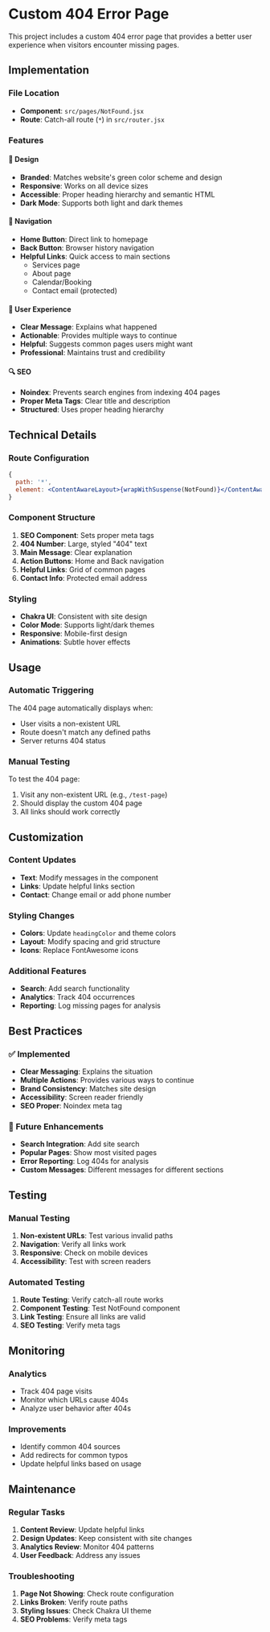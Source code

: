 # Custom 404 Error Page

This project includes a custom 404 error page that provides a better user experience when visitors encounter missing pages.

## Implementation

### File Location
- **Component**: `src/pages/NotFound.jsx`
- **Route**: Catch-all route (`*`) in `src/router.jsx`

### Features

#### 🎨 **Design**
- **Branded**: Matches website's green color scheme and design
- **Responsive**: Works on all device sizes
- **Accessible**: Proper heading hierarchy and semantic HTML
- **Dark Mode**: Supports both light and dark themes

#### 🧭 **Navigation**
- **Home Button**: Direct link to homepage
- **Back Button**: Browser history navigation
- **Helpful Links**: Quick access to main sections
  - Services page
  - About page
  - Calendar/Booking
  - Contact email (protected)

#### 📱 **User Experience**
- **Clear Message**: Explains what happened
- **Actionable**: Provides multiple ways to continue
- **Helpful**: Suggests common pages users might want
- **Professional**: Maintains trust and credibility

#### 🔍 **SEO**
- **Noindex**: Prevents search engines from indexing 404 pages
- **Proper Meta Tags**: Clear title and description
- **Structured**: Uses proper heading hierarchy

## Technical Details

### Route Configuration
```jsx
{
  path: '*',
  element: <ContentAwareLayout>{wrapWithSuspense(NotFound)}</ContentAwareLayout>,
}
```

### Component Structure
1. **SEO Component**: Sets proper meta tags
2. **404 Number**: Large, styled "404" text
3. **Main Message**: Clear explanation
4. **Action Buttons**: Home and Back navigation
5. **Helpful Links**: Grid of common pages
6. **Contact Info**: Protected email address

### Styling
- **Chakra UI**: Consistent with site design
- **Color Mode**: Supports light/dark themes
- **Responsive**: Mobile-first design
- **Animations**: Subtle hover effects

## Usage

### Automatic Triggering
The 404 page automatically displays when:
- User visits a non-existent URL
- Route doesn't match any defined paths
- Server returns 404 status

### Manual Testing
To test the 404 page:
1. Visit any non-existent URL (e.g., `/test-page`)
2. Should display the custom 404 page
3. All links should work correctly

## Customization

### Content Updates
- **Text**: Modify messages in the component
- **Links**: Update helpful links section
- **Contact**: Change email or add phone number

### Styling Changes
- **Colors**: Update `headingColor` and theme colors
- **Layout**: Modify spacing and grid structure
- **Icons**: Replace FontAwesome icons

### Additional Features
- **Search**: Add search functionality
- **Analytics**: Track 404 occurrences
- **Reporting**: Log missing pages for analysis

## Best Practices

### ✅ Implemented
- **Clear Messaging**: Explains the situation
- **Multiple Actions**: Provides various ways to continue
- **Brand Consistency**: Matches site design
- **Accessibility**: Screen reader friendly
- **SEO Proper**: Noindex meta tag

### 🔄 Future Enhancements
- **Search Integration**: Add site search
- **Popular Pages**: Show most visited pages
- **Error Reporting**: Log 404s for analysis
- **Custom Messages**: Different messages for different sections

## Testing

### Manual Testing
1. **Non-existent URLs**: Test various invalid paths
2. **Navigation**: Verify all links work
3. **Responsive**: Check on mobile devices
4. **Accessibility**: Test with screen readers

### Automated Testing
1. **Route Testing**: Verify catch-all route works
2. **Component Testing**: Test NotFound component
3. **Link Testing**: Ensure all links are valid
4. **SEO Testing**: Verify meta tags

## Monitoring

### Analytics
- Track 404 page visits
- Monitor which URLs cause 404s
- Analyze user behavior after 404s

### Improvements
- Identify common 404 sources
- Add redirects for common typos
- Update helpful links based on usage

## Maintenance

### Regular Tasks
1. **Content Review**: Update helpful links
2. **Design Updates**: Keep consistent with site changes
3. **Analytics Review**: Monitor 404 patterns
4. **User Feedback**: Address any issues

### Troubleshooting
1. **Page Not Showing**: Check route configuration
2. **Links Broken**: Verify route paths
3. **Styling Issues**: Check Chakra UI theme
4. **SEO Problems**: Verify meta tags 